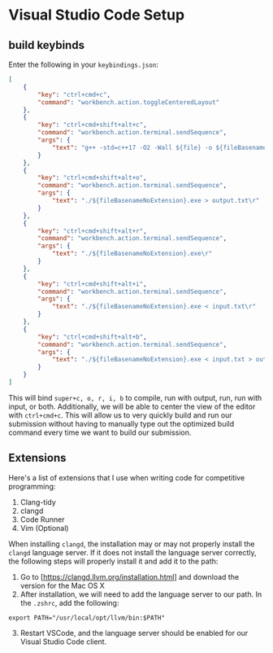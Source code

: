 # Visual Studio Code Setup

## build keybinds
Enter the following in your `keybindings.json`:
```json
[
    {
        "key": "ctrl+cmd+c",
        "command": "workbench.action.toggleCenteredLayout"
    },
    {
        "key": "ctrl+cmd+shift+alt+c",
        "command": "workbench.action.terminal.sendSequence",
        "args": {
            "text": "g++ -std=c++17 -O2 -Wall ${file} -o ${fileBasenameNoExtension}.exe\r"
        }
    },
    {
        "key": "ctrl+cmd+shift+alt+o",
        "command": "workbench.action.terminal.sendSequence",
        "args": {
            "text": "./${fileBasenameNoExtension}.exe > output.txt\r"
        }
    },
    {
        "key": "ctrl+cmd+shift+alt+r",
        "command": "workbench.action.terminal.sendSequence",
        "args": {
            "text": "./${fileBasenameNoExtension}.exe\r"
        }
    },
    {
        "key": "ctrl+cmd+shift+alt+i",
        "command": "workbench.action.terminal.sendSequence",
        "args": {
            "text": "./${fileBasenameNoExtension}.exe < input.txt\r"
        }
    },
    {
        "key": "ctrl+cmd+shift+alt+b",
        "command": "workbench.action.terminal.sendSequence",
        "args": {
            "text": "./${fileBasenameNoExtension}.exe < input.txt > output.txt\r"
        }
    }
]
```

This will bind `super+c, o, r, i, b` to compile, run with output, run, run with input, or both.
Additionally, we will be able to center the view of the editor with `ctrl+cmd+c`. This will
allow us to very quickly build and run our submission without having to manually type out the
optimized build command every time we want to build our submission.

## Extensions
Here's a list of extensions that I use when writing code for competitive programming:

1. Clang-tidy
2. clangd
3. Code Runner
4. Vim (Optional)

When installing `clangd`, the installation may or may not properly install the `clangd` language
server. If it does not install the language server correctly, the following steps will properly
install it and add it to the path:

1. Go to [https://clangd.llvm.org/installation.html] and download the version for the Mac OS X
2. After installation, we will need to add the language server to our path. In the `.zshrc`, add
the following:
```
export PATH="/usr/local/opt/llvm/bin:$PATH"
```
3. Restart VSCode, and the language server should be enabled for our Visual Studio Code client.
